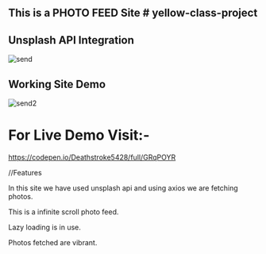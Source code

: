 This is a PHOTO FEED Site                                                                                                          # yellow-class-project
-----------------------------------------------------------------------------------------------------------------------------------------------------------
 
Unsplash API Integration
-----------------------------
![send](https://user-images.githubusercontent.com/65626004/98983221-7a9d4e00-2546-11eb-8c0c-9394eb8f6dd4.PNG)

Working Site Demo
-----------------------------

![send2](https://user-images.githubusercontent.com/65626004/98983233-7e30d500-2546-11eb-9e86-5b91608ac1e0.PNG)

For Live Demo Visit:-
====================================================================


https://codepen.io/Deathstroke5428/full/GRqPOYR


//Features

In this site we have used unsplash api and using axios we are fetching photos.

This is a infinite scroll photo feed.

Lazy loading is in use.

Photos fetched are vibrant.






